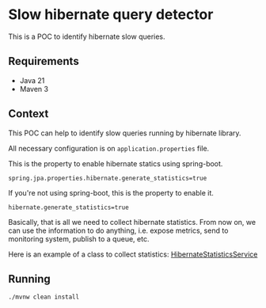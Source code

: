 # Slow hibernate query detector

This is a POC to identify hibernate slow queries.

## Requirements 
- Java 21
- Maven 3

## Context
This POC can help to identify slow queries running by hibernate library.

All necessary configuration is on `application.properties` file. 

This is the property to enable hibernate statics using spring-boot.
```shell
spring.jpa.properties.hibernate.generate_statistics=true
```

If you're not using spring-boot, this is the property to enable it.
```shell
hibernate.generate_statistics=true
```

Basically, that is all we need to collect hibernate statistics. From now on, we can use the information to do anything, i.e. expose metrics, send to monitoring system, publish to a queue, etc.

Here is an example of a class to collect statistics: [HibernateStatisticsService](src/main/kotlin/com/codegik/hibernate/service/HibernateStatisticsService.kt)

## Running
```shell
./mvnw clean install
```

